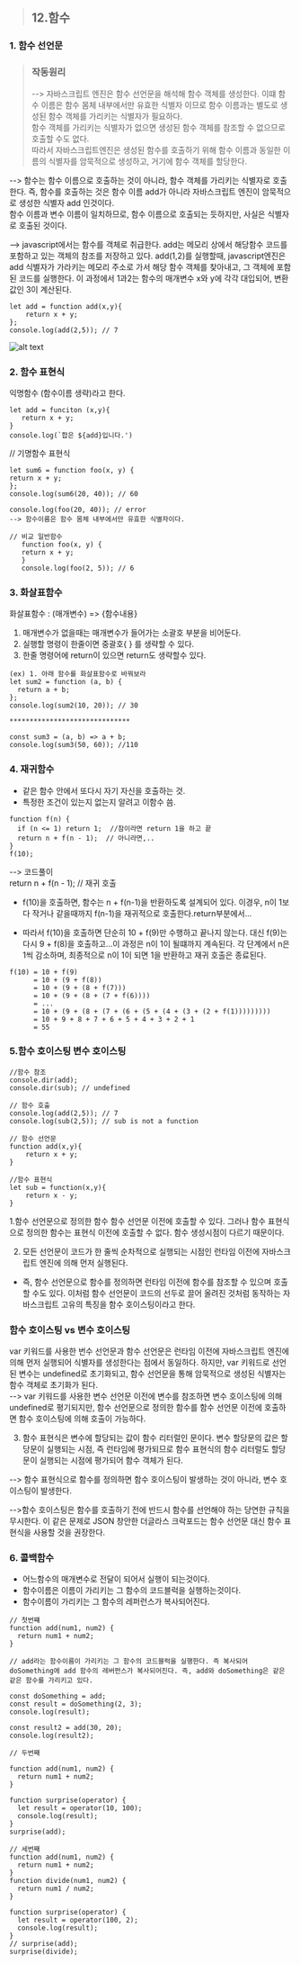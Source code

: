 > ## 12.함수

### 1. 함수 선언문

> ### 작동원리
>
> --> 자바스크립트 엔진은 함수 선언문을 해석해 함수 객체를 생성한다.
> 이떄 함수 이름은 함수 몸체 내부에서만 유효한 식별자 이므로 함수 이름과는 별도로 생성된 함수 객체를 가리키는 식별자가 필요하다. <br>
> 함수 객체를 가리키는 식별자가 없으면 생성된 함수 객체를 참조할 수 없으므로 호출할 수도 없다.<br>
> 따라서 자바스크립트엔진은 생성된 함수를 호출하기 위해 함수 이름과 동일한 이름의 식별자를 암묵적으로
> 생성하고, 거기에 함수 객체를 할당한다.

--> 함수는 함수 이름으로 호출하는 것이 아니라, 함수 객체를 가리키는 식별자로 호출한다.
즉, 함수를 호출하는 것은 함수 이름 add가 아니라 자바스크립트 엔진이 암묵적으로 생성한 식별자 add 인것이다.<br>
함수 이름과 변수 이름이 일치하므로, 함수 이름으로 호출되는 듯하지만, 사실은 식별자로 호출된 것이다.

--> javascript에서는 함수를 객체로 취급한다.
add는 메모리 상에서 해당함수 코드를 포함하고 있는 객체의 참조를 저장하고 있다.
add(1,2)를 실행할때, javascript엔진은 add 식별자가 가라키는 메모리 주소로 가서 해당 함수 객체를 찾아내고, 그 객체에 포함된 코드를 실행한다.
이 과정에서 1과2는 함수의 매개변수 x와 y에 각각 대입되어, 변환값인 3이 계산된다.

```
let add = function add(x,y){
    return x + y;
};
console.log(add(2,5)); // 7
```

![alt text](image-7.png)

### 2. 함수 표현식

익명함수 (함수이름 생략)라고 한다.

```
let add = funciton (x,y){
   return x + y;
}
console.log(`합은 ${add}입니다.')
```

// 기명함수 표현식

```
let sum6 = function foo(x, y) {
return x + y;
};
console.log(sum6(20, 40)); // 60

console.log(foo(20, 40)); // error
--> 함수이름은 함수 몸체 내부에서만 유효한 식별자이다.

// 비교 일반함수
   function foo(x, y) {
   return x + y;
   }
   console.log(foo(2, 5)); // 6
```

### 3. 화살표함수

화살표함수 :
(매개변수) => {함수내용}

1. 매개변수가 없을때는 매개변수가 들어가는 소괄호 부분을 비어둔다.
2. 실행할 명령이 한줄이면 중괄호{ } 를 생략할 수 있다.
3. 한줄 명령어에 return이 있으면 return도 생략할수 있다.

```
(ex) 1. 아래 함수를 화살표함수로 바꿔보라
let sum2 = function (a, b) {
  return a + b;
};
console.log(sum2(10, 20)); // 30

******************************

const sum3 = (a, b) => a + b;
console.log(sum3(50, 60)); //110
```

### 4. 재귀함수

- 같은 함수 안에서 또다시 자기 자신을 호출하는 것.
- 특정한 조건이 있는지 없는지 알려고 이함수 씀.

```
function f(n) {
  if (n <= 1) return 1;  //참이라면 return 1을 하고 끝
  return n + f(n - 1);  // 아니라면,..
}
f(10);
```

--> 코드풀이<br>
return n + f(n - 1); // 재귀 호출

- f(10)을 호출하면, 함수는 n + f(n-1)을 반환하도록 설계되어 있다.
  이경우, n이 1보다 작거나 같을때까지 f(n-1)을 재귀적으로 호출한다.return부분에서...

- 따라서 f(10)을 호출하면 단순히 10 + f(9)만 수행하고 끝나지 않는다.
  대신 f(9)는 다시 9 + f(8)을 호출하고...이 과정은 n이 1이 될떄까지 계속된다.
  각 단계에서 n은 1씩 감소하며, 최종적으로 n이 1이 되면 1을 반환하고 재귀 호출은 종료된다.

```
f(10) = 10 + f(9)
      = 10 + (9 + f(8))
      = 10 + (9 + (8 + f(7)))
      = 10 + (9 + (8 + (7 + f(6))))
      = ...
      = 10 + (9 + (8 + (7 + (6 + (5 + (4 + (3 + (2 + f(1)))))))))
      = 10 + 9 + 8 + 7 + 6 + 5 + 4 + 3 + 2 + 1
      = 55
```

### 5.함수 호이스팅 변수 호이스팅

```
//함수 참조
console.dir(add);
console.dir(sub); // undefined

// 함수 호출
console.log(add(2,5)); // 7
console.log(sub(2,5)); // sub is not a function

// 함수 선언문
function add(x,y){
    return x + y;
}

//함수 표현식
let sub = function(x,y){
    return x - y;
}
```

1.함수 선언문으로 정의한 함수
함수 선언문 이전에 호출할 수 있다.
그러나 함수 표현식으로 정의한 함수는 표현식 이전에 호출할 수 없다.
함수 생성시점이 다르기 때문이다.<br>

2. 모든 선언문이 코드가 한 줄씩 순차적으로 실행되는 시점인 런타임 이전에 자바스크립트 엔진에 의해
   먼저 실행된다.

- 즉, 함수 선언문으로 함수를 정의하면 런타임 이전에 함수를 참조할 수 있으며 호출할 수도 있다.
  이처럼 함수 선언문이 코드의 선두로 끌어 올려진 것처럼 동작하는 자바스크립트 고유의 특징을 함수 호이스팅이라고 한다.

### 함수 호이스팅 vs 변수 호이스팅

var 키워드를 사용한 번수 선언문과 함수 선언문은 런타임 이전에 자바스크립트 엔진에 의해 먼저
실행되어 식별자를 생성한다는 점에서 동일하다.
하지만, var 키워드로 선언된 변수는 undefined로 초기화되고, 함수 선언문을 통해 암묵적으로 생성된 식별자는 함수 객체로 초기화가 된다.<br>
--> var 키워드를 사용한 변수 선언문 이전에 변수를 참조하면 변수 호이스팅에 의해
undefined로 평기되지만, 함수 선언문으로 정의한 함수를 함수 선언문 이전에 호출하면 함수 호이스팅에
의해 호출이 가능하다.

3. 함수 표현식은 변수에 할당되는 값이 함수 리터럴인 문이다.
   변수 할당문의 값은 할당문이 실행되는 시점, 즉 런타임에 평가되므로 함수 표현식의 함수 리터럴도 할당문이 실행되는 시점에 평가되어 함수 객체가 된다.

--> 함수 표현식으로 함수를 정의하면 함수 호이스팅이 발생하는 것이 아니라, 변수 호이스팅이 발생한다.

-->함수 호이스팅은 함수를 호출하기 전에 반드시 함수를 선언해야 하는 당연한 규칙을 무시한다.
이 같은 문제로 JSON 창안한 더글라스 크락포드는 함수 선언문 대신 함수 표현식을 사용할 것을 권장한다.

### 6. 콜백함수

- 어느함수의 매개변수로 전달이 되어서 실행이 되는것이다.
- 함수이름은 이름이 가리키는 그 함수의 코드블럭을 실행하는것이다.
- 함수이름이 가리키는 그 함수의 레퍼런스가 복사되어진다.

```
// 첫번쨰
function add(num1, num2) {
  return num1 + num2;
}

// add라는 함수이름이 가리키는 그 함수의 코드블럭을 실행한다. 즉 복사되어
doSomething에 add 함수의 레버펀스가 복사되어진다. 즉, add와 doSomething은 같은
같은 함수를 가리키고 있다.

const doSomething = add;
const result = doSomething(2, 3);
console.log(result);

const result2 = add(30, 20);
console.log(result2);

// 두번째

function add(num1, num2) {
  return num1 + num2;
}

function surprise(operator) {
  let result = operator(10, 100);
  console.log(result);
}
surprise(add);

// 세번째
function add(num1, num2) {
  return num1 + num2;
}
function divide(num1, num2) {
  return num1 / num2;
}

function surprise(operator) {
  let result = operator(100, 2);
  console.log(result);
}
// surprise(add);
surprise(divide);
```
